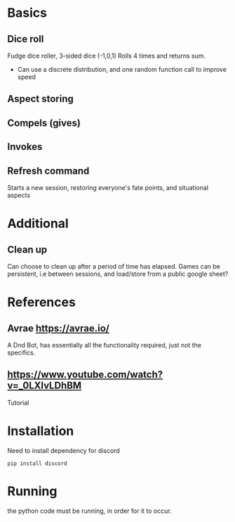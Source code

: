 # Basics

## Dice roll
Fudge dice roller, 3-sided dice (-1,0,1)
Rolls 4 times and returns sum.

- Can use a discrete distribution, and one random function call to improve speed

## Aspect storing
## Compels (gives)
## Invokes

## Refresh command
Starts a new session, restoring everyone's fate points, and situational aspects

# Additional

## Clean up
Can choose to clean up after a period of time has elapsed.
Games can be persistent, i.e between sessions, and load/store from a public google sheet?


# References

## Avrae https://avrae.io/
A Dnd Bot, has essentially all the functionality required, just not the specifics.

## https://www.youtube.com/watch?v=_0LXIvLDhBM
Tutorial

# Installation

Need to install dependency for discord 

```
pip install discord 
```

# Running
the python code must be running, in order for it to occur.